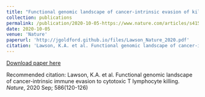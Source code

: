 ```yaml
---
title: "Functional genomic landscape of cancer-intrinsic evasion of killing by T cells"
collection: publications
permalink: /publication/2020-10-05-https://www.nature.com/articles/s41586-020-2746-2
date: 2020-10-05
venue: 'Nature'
paperurl: 'http://jgoldford.github.io/files/Lawson_Nature_2020.pdf'
citation: 'Lawson, K.A. et al. Functional genomic landscape of cancer-intrinsic immune evasion to cytotoxic T lymphocyte killing. <i>Nature</i>, 2020 Sep; 586(120-126)'
---
```


<a href='http://jgoldford.github.io/files/Lawson_Nature_2020.pdf'>Download paper here</a>

Recommended citation: Lawson, K.A. et al. Functional genomic landscape of cancer-intrinsic immune evasion to cytotoxic T lymphocyte killing. <i>Nature</i>, 2020 Sep; 586(120-126)